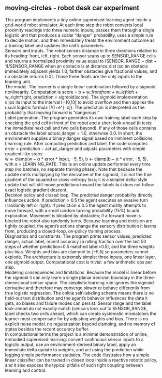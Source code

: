 ## moving-circles - robot desk car experiment
This program implements a tiny online supervised learning agent inside a grid-world robot simulator. At each time step the robot converts local proximity readings into three numeric inputs, passes them through a single logistic unit that produces a scalar “danger” probability, uses a simple rule to decide motion, and then immediately treats the environment outcome as a training label and updates the unit’s parameters.<br>
Sensors and inputs. The robot senses distance in three directions relative to its heading: front, left, right. Each sensor scans up to SENSOR_RANGE cells and returns a normalized proximity value equal to (SENSOR_RANGE − dist + 1)/SENSOR_RANGE when an obstacle is at distance dist (so an obstacle immediately adjacent yields 1.0, farther obstacles give fractional values, and no obstacle returns 0.0). Those three floats are the only inputs to the learning unit.<br>
The model. The learner is a single linear combination followed by a sigmoid nonlinearity. Computation is score = b + w_front*front + w_left*left + w_right*right, prediction = sigmoid(score). The sigmoid implementation clips its input to the interval [−10,10] to avoid overflow and then applies the usual logistic formula 1/(1+e^(−x)). The prediction is interpreted as the probability that moving forward is “dangerous.”<br>
Label generation. The program generates its own training label each step by checking the grid cell in front of the robot and a short look-ahead (it tests the immediate next cell and two cells beyond). If any of those cells contains an obstacle the label actual_danger = 1.0, otherwise 0.0. In short, the environment supplies a binary danger signal based on imminent collisions.<br>
Learning rule. After computing prediction and label, the code computes error = prediction − actual_danger and adjusts parameters with simple gradient-like steps:<br>
w ← clamp(w − α * error * input, −5, 5), b ← clamp(b − α * error, −5, 5), with α = LEARNING_RATE. This is an online update performed every time step (no batches, no separate training phase). Note that because the update omits multiplying by the derivative of the sigmoid, it is not the true gradient of the squared or cross-entropy loss; it is a simpler delta-style update that will still move predictions toward the labels but does not follow exact logistic gradient descent.<br>
Decision policy and closed loop. The predicted danger probability directly influences action. If prediction > 0.5 the agent executes an evasive turn (randomly left or right). If prediction ≤ 0.5 the agent mostly attempts to move forward, with a small random turning probability (15%) to add exploration. Movement is blocked by obstacles; if a forward move is blocked the robot also randomly turns. Because learning and decision are tightly coupled, the agent’s actions change the sensory distribution it learns from, producing a closed-loop, on-policy training process.<br>
Diagnostics and constraints. The program prints sensor values, predicted danger, actual label, recent accuracy (a rolling fraction over the last 50 steps of whether prediction>0.5 matched label>0.5), and the three weights plus bias. Weights and bias are clamped to [−5,5] so parameters cannot explode. The architecture is extremely simple: three inputs, one linear layer, one sigmoid output. Computational cost is trivial: a few arithmetic ops per step.<br>
Modeling consequences and limitations. Because the model is linear before the sigmoid it can only learn a single planar decision boundary in the three-dimensional sensor space. The simplistic learning rule ignores the sigmoid derivative and therefore may converge slower or behave differently from true logistic regression. The online self-labeling scheme means there is no held-out test distribution and the agent’s behavior influences the data it gets, so biases and failure modes can persist. Sensor range and the label look-ahead do not exactly match (sensors look out to SENSOR_RANGE, label checks two cells ahead), which can create systematic mismatches the learner must compensate for by adjusting weights and bias. There is no explicit noise model, no regularization beyond clamping, and no memory of states besides the recent accuracy buffer.<br>
In computational terms the project is a minimal demonstration of online, embodied supervised learning: convert continuous sensor inputs to a logistic output, use an environment-derived binary label, apply an immediate delta update to weights, and act using the prediction while logging simple performance statistics. The code illustrates how a simple linear classifier can be trained in closed loop inside a reactive robotic policy, and it also exposes the typical pitfalls of such tight coupling between learning and control.
